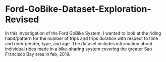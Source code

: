 # Ford-GoBike-Dataset-Exploration-Revised
In this investigation of the Ford GoBike System, I wanted to look at the riding habit/pattern for the number of trips and trips duration with respect to time and rider gender, type, and age.
The dataset includes information about individual rides made in a bike-sharing system covering the greater San Francisco Bay area in feb, 2019.
